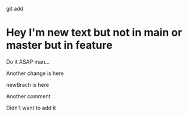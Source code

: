 git add

# Hey I'm new text but not in main or master but in feature
Do it ASAP man...

Another change is here 

newBrach is here 

Another comment

Didn't want to add it 

